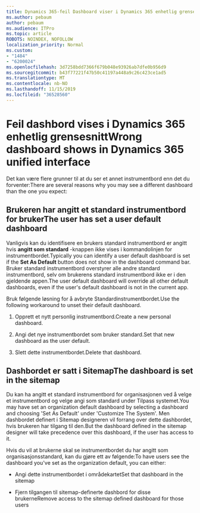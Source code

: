 ```yaml
---
title: Dynamics 365-feil Dashboard viser i Dynamics 365 enhetlig grensesnitt
ms.author: pebaum
author: pebaum
ms.audience: ITPro
ms.topic: article
ROBOTS: NOINDEX, NOFOLLOW
localization_priority: Normal
ms.custom:
- "1484"
- "6200024"
ms.openlocfilehash: 3d7258bdd7366f679b048e93926ab7dfe0b956d9
ms.sourcegitcommit: b43f77221f47b50c41197a448a9c26c423ce1ad5
ms.translationtype: MT
ms.contentlocale: nb-NO
ms.lasthandoff: 11/15/2019
ms.locfileid: "36528560"
---
```

# <a name="wrong-dashboard-shows-in-dynamics-365-unified-interface"></a><span data-ttu-id="0a1dc-102">Feil dashbord vises i Dynamics 365 enhetlig grensesnitt</span><span class="sxs-lookup"><span data-stu-id="0a1dc-102">Wrong dashboard shows in Dynamics 365 unified interface</span></span>

<span data-ttu-id="0a1dc-103">Det kan være flere grunner til at du ser et annet instrumentbord enn det du forventer:</span><span class="sxs-lookup"><span data-stu-id="0a1dc-103">There are several reasons why you may see a different dashboard than the one you expect:</span></span>

## <a name="the-user-has-set-a-user-default-dashboard"></a><span data-ttu-id="0a1dc-104">Brukeren har angitt et standard instrumentbord for bruker</span><span class="sxs-lookup"><span data-stu-id="0a1dc-104">The user has set a user default dashboard</span></span> 

<span data-ttu-id="0a1dc-105">Vanligvis kan du identifisere en brukers standard instrumentbord er angitt hvis **angitt som standard** -knappen ikke vises i kommandolinjen for instrumentbordet.</span><span class="sxs-lookup"><span data-stu-id="0a1dc-105">Typically you can identify a user default dashboard is set if the **Set As Default** button does not show in the dashboard command bar.</span></span> <span data-ttu-id="0a1dc-106">Bruker standard instrumentbord overstyrer alle andre standard instrumentbord, selv om brukerens standard instrumentbord ikke er i den gjeldende appen.</span><span class="sxs-lookup"><span data-stu-id="0a1dc-106">The user default dashboard will override all other default dashboards, even if the user's default dashboard is not in the current app.</span></span>

<span data-ttu-id="0a1dc-107">Bruk følgende løsning for å avbryte Standardinstrumentbordet.</span><span class="sxs-lookup"><span data-stu-id="0a1dc-107">Use the following workaround to unset their default dashboard.</span></span>

1. <span data-ttu-id="0a1dc-108">Opprett et nytt personlig instrumentbord.</span><span class="sxs-lookup"><span data-stu-id="0a1dc-108">Create a new personal dashboard.</span></span>

2. <span data-ttu-id="0a1dc-109">Angi det nye instrumentbordet som bruker standard.</span><span class="sxs-lookup"><span data-stu-id="0a1dc-109">Set that new dashboard as the user default.</span></span>

3. <span data-ttu-id="0a1dc-110">Slett dette instrumentbordet.</span><span class="sxs-lookup"><span data-stu-id="0a1dc-110">Delete that dashboard.</span></span>

## <a name="the-dashboard-is-set-in-the-sitemap"></a><span data-ttu-id="0a1dc-111">Dashbordet er satt i Sitemap</span><span class="sxs-lookup"><span data-stu-id="0a1dc-111">The dashboard is set in the sitemap</span></span>

<span data-ttu-id="0a1dc-112">Du kan ha angitt et standard instrumentbord for organisasjonen ved å velge et instrumentbord og velge angi som standard under Tilpass systemet.</span><span class="sxs-lookup"><span data-stu-id="0a1dc-112">You may have set an organization default dashboard by selecting a dashboard and choosing 'Set As Default' under 'Customize The System'.</span></span> <span data-ttu-id="0a1dc-113">Men dashbordet definert i Sitemap designeren vil forrang over dette dashbordet, hvis brukeren har tilgang til den.</span><span class="sxs-lookup"><span data-stu-id="0a1dc-113">But the dashboard defined in the sitemap designer will take precedence over this dashboard, if the user has access to it.</span></span>

<span data-ttu-id="0a1dc-114">Hvis du vil at brukerne skal se instrumentbordet du har angitt som organisasjonsstandard, kan du gjøre ett av følgende:</span><span class="sxs-lookup"><span data-stu-id="0a1dc-114">To have users see the dashboard you've set as the organization default, you can either:</span></span>

* <span data-ttu-id="0a1dc-115">Angi dette instrumentbordet i områdekartet</span><span class="sxs-lookup"><span data-stu-id="0a1dc-115">Set that dashboard in the sitemap</span></span>

* <span data-ttu-id="0a1dc-116">Fjern tilgangen til sitemap-definerte dashbord for disse brukerne</span><span class="sxs-lookup"><span data-stu-id="0a1dc-116">Remove access to the sitemap defined dashboard for those users</span></span>
